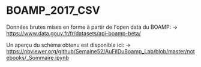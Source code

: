 # BOAMP_2017_CSV

Données brutes mises en forme à partir de l'open data du BOAMP: -> https://www.data.gouv.fr/fr/datasets/api-boamp-beta/

Un aperçu du schéma obtenu est disponible ici: -> https://nbviewer.org/github/Semaine52/AuFilDuBoamp_Lab/blob/master/notebooks/_Sommaire.ipynb
